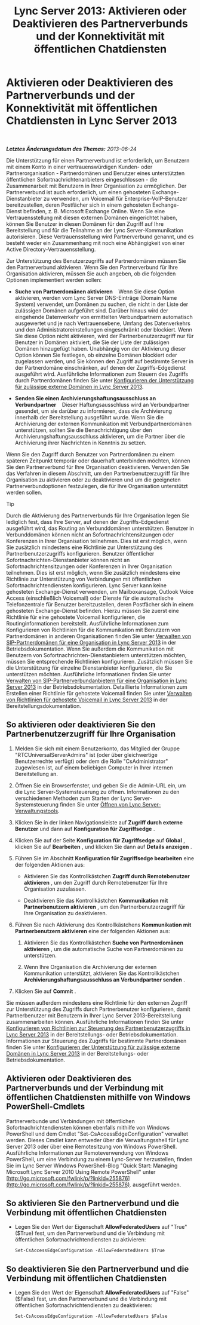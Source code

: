 ﻿---
title: 'Lync Server 2013: Aktivieren oder Deaktivieren des Partnerverbunds und der Konnektivität mit öffentlichen Chatdiensten'
TOCTitle: Aktivieren oder Deaktivieren des Partnerverbunds und der Konnektivität mit öffentlichen Chatdiensten
ms:assetid: 8ec58f4b-9f6d-47b4-a187-d18a83fe4577
ms:mtpsurl: https://technet.microsoft.com/de-de/library/Gg182549(v=OCS.15)
ms:contentKeyID: 49294718
ms.date: 05/19/2016
mtps_version: v=OCS.15
ms.translationtype: HT
---

# Aktivieren oder Deaktivieren des Partnerverbunds und der Konnektivität mit öffentlichen Chatdiensten in Lync Server 2013

 

_**Letztes Änderungsdatum des Themas:** 2013-06-24_

Die Unterstützung für einen Partnerverbund ist erforderlich, um Benutzern mit einem Konto in einer vertrauenswürdigen Kunden- oder Partnerorganisation - Partnerdomänen und Benutzer eines unterstützten öffentlichen Sofortnachrichtenanbieters eingeschlossen - die Zusammenarbeit mit Benutzern in Ihrer Organisation zu ermöglichen. Der Partnerverbund ist auch erforderlich, um einen gehosteten Exchange-Dienstanbieter zu verwenden, um Voicemail für Enterprise-VoIP-Benutzer bereitzustellen, deren Postfächer sich in einem gehosteten Exchange-Dienst befinden, z. B. Microsoft Exchange Online. Wenn Sie eine Vertrauensstellung mit diesen externen Domänen eingerichtet haben, können Sie Benutzer in diesen Domänen für den Zugriff auf Ihre Bereitstellung und für die Teilnahme an der Lync Server-Kommunikation autorisieren. Diese Vertrauensstellung wird Partnerverbund genannt, und es besteht weder ein Zusammenhang mit noch eine Abhängigkeit von einer Active Directory-Vertrauensstellung.

Zur Unterstützung des Benutzerzugriffs auf Partnerdomänen müssen Sie den Partnerverbund aktivieren. Wenn Sie den Partnerverbund für Ihre Organisation aktivieren, müssen Sie auch angeben, ob die folgenden Optionen implementiert werden sollen:

  - **Suche von Partnerdomänen aktivieren**    Wenn Sie diese Option aktivieren, werden vom Lync Server DNS-Einträge (Domain Name System) verwendet, um Domänen zu suchen, die nicht in der Liste der zulässigen Domänen aufgeführt sind. Darüber hinaus wird der eingehende Datenverkehr von ermittelten Verbundpartnern automatisch ausgewertet und je nach Vertrauensebene, Umfang des Datenverkehrs und den Administratoreinstellungen eingeschränkt oder blockiert. Wenn Sie diese Option nicht aktivieren, wird der Partnerbenutzerzugriff nur für Benutzer in Domänen aktiviert, die Sie der Liste der zulässigen Domänen hinzugefügt haben. Unabhängig von der Aktivierung dieser Option können Sie festlegen, ob einzelne Domänen blockiert oder zugelassen werden, und Sie können den Zugriff auf bestimmte Server in der Partnerdomäne einschränken, auf denen der Zugriffs-Edgedienst ausgeführt wird. Ausführliche Informationen zum Steuern des Zugriffs durch Partnerdomänen finden Sie unter [Konfigurieren der Unterstützung für zulässige externe Domänen in Lync Server 2013](lync-server-2013-configure-support-for-allowed-external-domains.md).

  - **Senden Sie einen Archivierungshaftungsausschluss an Verbundpartner**    Dieser Haftungsausschluss wird an Verbundpartner gesendet, um sie darüber zu informieren, dass die Archivierung innerhalb der Bereitstellung ausgeführt wurde. Wenn Sie die Archivierung der externen Kommunikation mit Verbundpartnerdomänen unterstützen, sollten Sie die Benachrichtigung über den Archivierungshaftungsausschluss aktivieren, um die Partner über die Archivierung ihrer Nachrichten in Kenntnis zu setzen.

Wenn Sie den Zugriff durch Benutzer von Partnerdomänen zu einem späteren Zeitpunkt temporär oder dauerhaft unterbinden möchten, können Sie den Partnerverbund für Ihre Organisation deaktivieren. Verwenden Sie das Verfahren in diesem Abschnitt, um den Partnerbenutzerzugriff für Ihre Organisation zu aktivieren oder zu deaktivieren und um die geeigneten Partnerverbundoptionen festzulegen, die für Ihre Organisation unterstützt werden sollen.


> [!TIP]
> Durch die Aktivierung des Partnerverbunds für Ihre Organisation legen Sie lediglich fest, dass Ihre Server, auf denen der Zugriffs-Edgedienst ausgeführt wird, das Routing an Verbunddomänen unterstützen. Benutzer in Verbunddomänen können nicht an Sofortnachrichtensitzungen oder Konferenzen in Ihrer Organisation teilnehmen. Dies ist erst möglich, wenn Sie zusätzlich mindestens eine Richtlinie zur Unterstützung des Partnerbenutzerzugriffs konfigurieren. Benutzer öffentlicher Sofortnachrichten-Dienstanbieter können nicht an Sofortnachrichtensitzungen oder Konferenzen in Ihrer Organisation teilnehmen. Dies ist erst möglich, wenn Sie zusätzlich mindestens eine Richtlinie zur Unterstützung von Verbindungen mit öffentlichen Sofortnachrichtendiensten konfigurieren. Lync Server kann keine gehosteten Exchange-Dienst verwenden, um Mailboxansage, Outlook Voice Access (einschließlich Voicemail) oder Dienste für die automatische Telefonzentrale für Benutzer bereitzustellen, deren Postfächer sich in einem gehosteten Exchange-Dienst befinden. Hierzu müssen Sie zuerst eine Richtlinie für eine gehostete Voicemail konfigurieren, die Routinginformationen bereitstellt. Ausführliche Informationen zum Konfigurieren von Richtlinien für die Kommunikation mit Benutzern von Partnerdomänen in anderen Organisationen finden Sie unter <A href="lync-server-2013-manage-sip-federated-domains-for-your-organization.md">Verwalten von SIP-Partnerdomänen für eine Organisation in Lync Server 2013</A> in der Betriebsdokumentation. Wenn Sie außerdem die Kommunikation mit Benutzern von Sofortnachrichten-Dienstanbietern unterstützen möchten, müssen Sie entsprechende Richtlinien konfigurieren. Zusätzlich müssen Sie die Unterstützung für einzelne Dienstanbieter konfigurieren, die Sie unterstützen möchten. Ausführliche Informationen finden Sie unter <A href="lync-server-2013-manage-sip-federated-providers-for-your-organization.md">Verwalten von SIP-Partnerverbundanbietern für eine Organisation in Lync Server 2013</A> in der Betriebsdokumentation. Detaillierte Informationen zum Erstellen einer Richtlinie für gehostete Voicemail finden Sie unter <A href="lync-server-2013-manage-hosted-voice-mail-policies.md">Verwalten von Richtlinien für gehostete Voicemail in Lync Server 2013</A> in der Bereitstellungsdokumentation.



## So aktivieren oder deaktivieren Sie den Partnerbenutzerzugriff für Ihre Organisation

1.  Melden Sie sich mit einem Benutzerkonto, das Mitglied der Gruppe "RTCUniversalServerAdmins" ist (oder über gleichwertige Benutzerrechte verfügt) oder dem die Rolle "CsAdministrator" zugewiesen ist, auf einem beliebigen Computer in Ihrer internen Bereitstellung an.

2.  Öffnen Sie ein Browserfenster, und geben Sie die Admin-URL ein, um die Lync Server-Systemsteuerung zu öffnen. Informationen zu den verschiedenen Methoden zum Starten der Lync Server-Systemsteuerung finden Sie unter [Öffnen von Lync Server-Verwaltungstools](lync-server-2013-open-lync-server-administrative-tools.md).

3.  Klicken Sie in der linken Navigationsleiste auf **Zugriff durch externe Benutzer** und dann auf **Konfiguration für Zugriffsedge** .

4.  Klicken Sie auf der Seite **Konfiguration für Zugriffsedge** auf **Global** , klicken Sie auf **Bearbeiten** , und klicken Sie dann auf **Details anzeigen** .

5.  Führen Sie im Abschnitt **Konfiguration für Zugriffsedge bearbeiten** eine der folgenden Aktionen aus:
    
      - Aktivieren Sie das Kontrollkästchen **Zugriff durch Remotebenutzer aktivieren** , um den Zugriff durch Remotebenutzer für Ihre Organisation zuzulassen.
    
      - Deaktivieren Sie das Kontrollkästchen **Kommunikation mit Partnerbenutzern aktivieren** , um den Partnerbenutzerzugriff für Ihre Organisation zu deaktivieren.

6.  Führen Sie nach Aktivierung des Kontrollkästchens **Kommunikation mit Partnerbenutzern aktivieren** eine der folgenden Aktionen aus:
    
    1.  Aktivieren Sie das Kontrollkästchen **Suche von Partnerdomänen aktivieren** , um die automatische Suche von Partnerdomänen zu unterstützen.
    
    2.  Wenn Ihre Organisation die Archivierung der externen Kommunikation unterstützt, aktivieren Sie das Kontrollkästchen **Archivierungshaftungsausschluss an Verbundpartner senden** .

7.  Klicken Sie auf **Commit** .

Sie müssen außerdem mindestens eine Richtlinie für den externen Zugriff zur Unterstützung des Zugriffs durch Partnerbenutzer konfigurieren, damit Partnerbenutzer mit Benutzern in Ihrer Lync Server 2013-Bereitstellung zusammenarbeiten können. Ausführliche Informationen finden Sie unter [Konfigurieren von Richtlinien zur Steuerung des Partnerbenutzerzugriffs in Lync Server 2013](lync-server-2013-configure-policies-to-control-federated-user-access.md) in der Bereitstellungs- oder Betriebsdokumentation. Informationen zur Steuerung des Zugriffs für bestimmte Partnerdomänen finden Sie unter [Konfigurieren der Unterstützung für zulässige externe Domänen in Lync Server 2013](lync-server-2013-configure-support-for-allowed-external-domains.md) in der Bereitstellungs- oder Betriebsdokumentation.

## Aktivieren oder Deaktivieren des Partnerverbunds und der Verbindung mit öffentlichen Chatdiensten mithilfe von Windows PowerShell-Cmdlets

Partnerverbunde und Verbindungen mit öffentlichen Sofortnachrichtendiensten können ebenfalls mithilfe von Windows PowerShell und dem Cmdlet "Set-CsAccessEdgeConfiguration" verwaltet werden. Dieses Cmdlet kann entweder über die Verwaltungsshell für Lync Server 2013 oder über eine Remotesitzung von Windows PowerShell. Ausführliche Informationen zur Remoteverwendung von Windows PowerShell, um eine Verbindung zu einem Lync-Server herzustellen, finden Sie im Lync Server Windows PowerShell-Blog "Quick Start: Managing Microsoft Lync Server 2010 Using Remote PowerShell" unter [http://go.microsoft.com/fwlink/p/?linkId=255876](http://go.microsoft.com/fwlink/p/?linkid=255876). ausgeführt werden.

## So aktivieren Sie den Partnerverbund und die Verbindung mit öffentlichen Chatdiensten

  - Legen Sie den Wert der Eigenschaft **AllowFederatedUsers** auf "True" ($True) fest, um den Partnerverbund und die Verbindung mit öffentlichen Sofortnachrichtendiensten zu aktivieren:
    
        Set-CsAccessEdgeConfiguration -AllowFederatedUsers $True

## So deaktivieren Sie den Partnerverbund und die Verbindung mit öffentlichen Chatdiensten

  - Legen Sie den Wert der Eigenschaft **AllowFederatedUsers** auf "False" ($False) fest, um den Partnerverbund und die Verbindung mit öffentlichen Sofortnachrichtendiensten zu deaktivieren:
    
        Set-CsAccessEdgeConfiguration -AllowFederatedUsers $False

